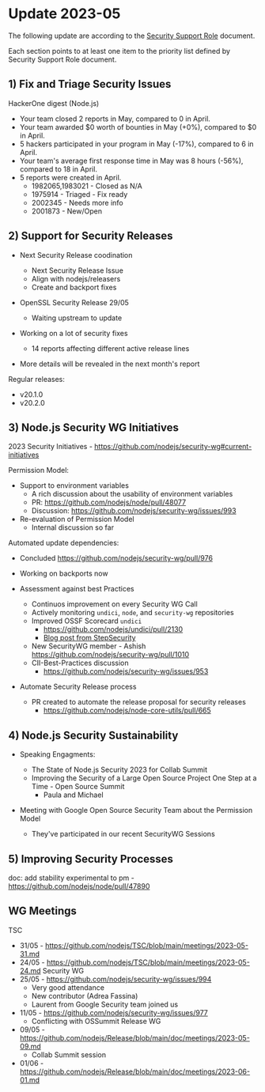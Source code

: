 # Update 2023-05

The following update are according to the [Security Support Role](./security-support-role.md) document.

Each section points to at least one item to the priority list defined by Security Support Role document.

## 1) Fix and Triage Security Issues

HackerOne digest (Node.js)
  * Your team closed 2 reports in May, compared to 0 in April.
  * Your team awarded $0 worth of bounties in May (+0%), compared to $0 in April.
  * 5 hackers participated in your program in May (-17%), compared to 6 in April.
  * Your team's average first response time in May was 8 hours (-56%), compared to 18 in April.
  * 5 reports were created in April.
    * 1982065,1983021 - Closed as N/A
    * 1975914 - Triaged - Fix ready
    * 2002345 - Needs more info
    * 2001873 - New/Open

## 2) Support for Security Releases

* Next Security Release coodination
  * Next Security Release Issue
  * Align with nodejs/releasers
  * Create and backport fixes

* OpenSSL Security Release 29/05
  * Waiting upstream to update

* Working on a lot of security fixes
  * 14 reports affecting different active release lines
* More details will be revealed in the next month's report

Regular releases:
  * v20.1.0
  * v20.2.0

## 3) Node.js Security WG Initiatives

2023 Security Initiatives - https://github.com/nodejs/security-wg#current-initiatives

Permission Model:
  * Support to environment variables
    * A rich discussion about the usability of environment variables
    * PR: https://github.com/nodejs/node/pull/48077
    * Discussion: https://github.com/nodejs/security-wg/issues/993
  * Re-evaluation of Permission Model
    * Internal discussion so far

Automated update dependencies:
  * Concluded https://github.com/nodejs/security-wg/pull/976
  * Working on backports now

* Assessment against best Practices
  * Continuos improvement on every Security WG Call
  * Actively monitoring `undici`, `node`, and `security-wg` repositories
  * Improved OSSF Scorecard `undici`
    * https://github.com/nodejs/undici/pull/2130
    * [Blog post from StepSecurity](https://www.linkedin.com/posts/varunsharma07_workflow-apply-security-best-practices-by-activity-7070113937400233984-Oh59)
  * New SecurityWG member - Ashish https://github.com/nodejs/security-wg/pull/1010
  * CII-Best-Practices discussion
    * https://github.com/nodejs/security-wg/issues/953

* Automate Security Release process
  * PR created to automate the release proposal for security releases
    * https://github.com/nodejs/node-core-utils/pull/665

## 4) Node.js Security Sustainability

* Speaking Engagments:
  * The State of Node.js Security 2023 for Collab Summit
  * Improving the Security of a Large Open Source Project One Step at a Time - Open Source Summit
    * Paula and Michael

* Meeting with Google Open Source Security Team about the Permission Model
  * They've participated in our recent SecurityWG Sessions 

## 5) Improving Security Processes

doc: add stability experimental to pm - https://github.com/nodejs/node/pull/47890

## WG Meetings

TSC
  * 31/05 - https://github.com/nodejs/TSC/blob/main/meetings/2023-05-31.md
  * 24/05 - https://github.com/nodejs/TSC/blob/main/meetings/2023-05-24.md
Security WG
  * 25/05 - https://github.com/nodejs/security-wg/issues/994
    * Very good attendance
    * New contributor (Adrea Fassina)
    * Laurent from Google Security team joined us
  * 11/05 - https://github.com/nodejs/security-wg/issues/977
    * Conflicting with OSSummit
Release WG
  * 09/05 - https://github.com/nodejs/Release/blob/main/doc/meetings/2023-05-09.md
    * Collab Summit session
  * 01/06 - https://github.com/nodejs/Release/blob/main/doc/meetings/2023-06-01.md

